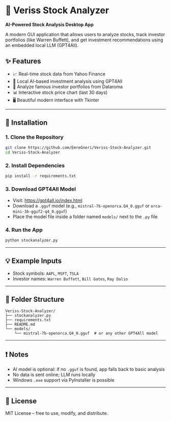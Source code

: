 # 🚀 Veriss Stock Analyzer

**AI-Powered Stock Analysis Desktop App**

A modern GUI application that allows users to analyze stocks, track investor portfolios (like Warren Buffett), and get investment recommendations using an embedded local LLM (GPT4All).

## ✨ Features

- 📈 Real-time stock data from Yahoo Finance
- 🤖 Local AI-based investment analysis using GPT4All
- 💼 Analyze famous investor portfolios from Dataroma
- 📊 Interactive stock price chart (last 30 days)
- 🖥️ Beautiful modern interface with Tkinter

---

## 🔧 Installation

### 1. Clone the Repository

```bash
git clone https://github.com/EmreGneri/Veriss-Stock-Analyzer.git
cd Veriss-Stock-Analyzer
```

### 2. Install Dependencies

```bash
pip install -r requirements.txt
```

### 3. Download GPT4All Model

- Visit: https://gpt4all.io/index.html
- Download a `.gguf` model (e.g., `mistral-7b-openorca.Q4_0.gguf` or `orca-mini-3b-gguf2-q4_0.gguf`)
- Place the model file inside a folder named `models/` next to the `.py` file

### 4. Run the App

```bash
python stockanalyzer.py
```

---

## 💡 Example Inputs

- Stock symbols: `AAPL`, `MSFT`, `TSLA`
- Investor names: `Warren Buffett`, `Bill Gates`, `Ray Dalio`

---

## 📁 Folder Structure

```
Veriss-Stock-Analyzer/
├── stockanalyzer.py
├── requirements.txt
├── README.md
└── models/
    └── mistral-7b-openorca.Q4_0.gguf  # or any other GPT4All model
```

---

## ❗ Notes

- AI model is optional: if no `.gguf` is found, app falls back to basic analysis
- No data is sent online; LLM runs locally
- Windows `.exe` support via PyInstaller is possible

---

## 📜 License

MIT License – free to use, modify, and distribute.
